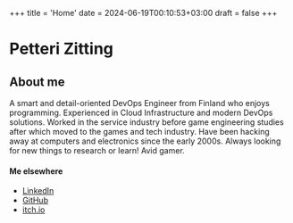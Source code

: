 +++
title = 'Home'
date = 2024-06-19T00:10:53+03:00
draft = false
+++

# Petteri Zitting

## About me

A smart and detail-oriented DevOps Engineer from Finland who enjoys programming. Experienced in Cloud Infrastructure and modern DevOps solutions. Worked in the service industry before game engineering studies after which moved to the games and tech industry. Have been hacking away at computers and electronics since the early 2000s. Always looking for new things to research or learn! Avid gamer.

#### Me elsewhere

- [LinkedIn](https://www.linkedin.com/in/petteri-zitting-354b31299/)
- [GitHub](https://www.github.com/puttehi/)
- [itch.io](https://puttehi.itch.io/)

